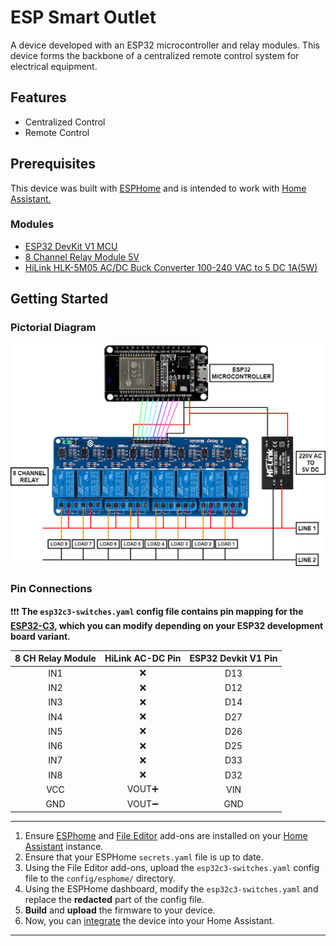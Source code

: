 # ESP Smart Outlet

A device developed with an ESP32 microcontroller and relay modules. This device forms the backbone of a centralized remote control system for electrical equipment.

## Features

- Centralized Control
- Remote Control

## Prerequisites

This device was built with [ESPHome](https://esphome.io/) and is intended to work with [Home Assistant.](https://www.home-assistant.io/)

### Modules

- [ESP32 DevKit V1 MCU](https://shopee.ph/ESP-32S-ESP-WROOM-32-ESP32-ESP-32-Bluetooth-and-WIFI-Dual-Core-CPU-with-Low-Power-Consumption-MCU-ESP-32-i.580325202.14223060123?sp_atk=0641a5ae-d303-4cc2-b6fd-913253973a58&xptdk=0641a5ae-d303-4cc2-b6fd-913253973a58)
- [8 Channel Relay Module 5V](https://shopee.ph/1-2-4-8-Channel-5V-12V-10A-Relay-Module-with-Optocoupler-i.18252381.670803085?sp_atk=d5f32ab5-d7fe-4137-818b-2daab4359edb&xptdk=d5f32ab5-d7fe-4137-818b-2daab4359edb)
- [HiLink HLK-5M05 AC/DC Buck Converter 100-240 VAC to 5 DC 1A(5W)](https://shopee.ph/HLK-5M05-HLK-5M03-HLK-5M12-5W-AC-DC-220V-to-12V-5V-3.3V-Buck-Step-Down-Power-Supply-Module-Converter-Intelligent-i.580325202.20209582747)

## Getting Started

### Pictorial Diagram

![pictorial-diagram](https://raw.githubusercontent.com/jepnoda/ESP-Smart-Outlet/main/pictorial-diagram.png)

### Pin Connections

❗❗❗ **The `esp32c3-switches.yaml` config file contains pin mapping for the [ESP32-C3](https://docs.m5stack.com/en/core/stamp_c3), which you can modify depending on your ESP32 development board variant.**

| 8 CH Relay Module | HiLink AC-DC Pin | ESP32 Devkit V1 Pin |
| :---: | :---: | :---: |
| IN1 | ❌ | D13 |
| IN2 | ❌ | D12 |
| IN3 | ❌ | D14 |
| IN4 | ❌ | D27 |
| IN5 | ❌ | D26 |
| IN6 | ❌ | D25 |
| IN7 | ❌ | D33 |
| IN8 | ❌ | D32 |
| VCC | VOUT➕ | VIN |
| GND | VOUT➖ | GND |

---

1. Ensure [ESPhome](https://esphome.io/guides/getting_started_hassio) and [File Editor](https://github.com/home-assistant/addons/blob/master/configurator/DOCS.md) add-ons are installed on your [Home Assistant](https://www.home-assistant.io/getting-started/) instance.
2. Ensure that your ESPHome `secrets.yaml` file is up to date.
3. Using the File Editor add-ons, upload the `esp32c3-switches.yaml` config file to the `config/esphome/` directory.
4. Using the ESPHome dashboard, modify the `esp32c3-switches.yaml` and replace the **redacted** part of the config file.
5. **Build** and **upload** the firmware to your device.
6. Now, you can [integrate](https://www.home-assistant.io/getting-started/concepts-terminology/) the device into your Home Assistant.

---
